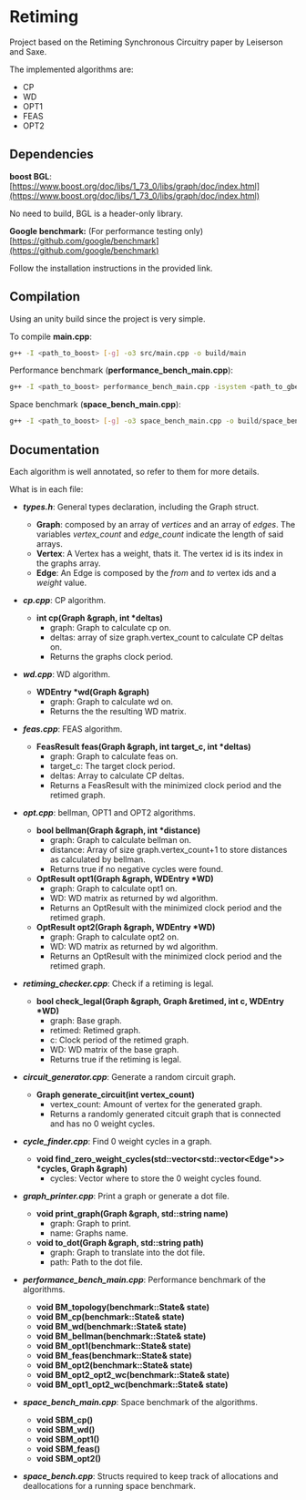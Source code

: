 # Retiming
Project based on the Retiming Synchronous Circuitry paper by Leiserson and Saxe.

The implemented algorithms are:
- CP
- WD
- OPT1
- FEAS
- OPT2

## Dependencies
**boost BGL**: 
[https://www.boost.org/doc/libs/1_73_0/libs/graph/doc/index.html](https://www.boost.org/doc/libs/1_73_0/libs/graph/doc/index.html)

No need to build, BGL is a header-only library.

**Google benchmark:** (For performance testing only)
[https://github.com/google/benchmark](https://github.com/google/benchmark)

Follow the installation instructions in the provided link.

## Compilation
Using an unity build since the project is very simple.

To compile **main.cpp**:
```bash
g++ -I <path_to_boost> [-g] -o3 src/main.cpp -o build/main
```
Performance benchmark (**performance_bench_main.cpp**):
```bash
g++ -I <path_to_boost> performance_bench_main.cpp -isystem <path_to_gbenchmark>/include -L<path_to_gbenchmark>/build/src -lbenchmark -lpthread -o3 -o build/performance_bench_main
```
Space benchmark (**space_bench_main.cpp**):
```bash
g++ -I <path_to_boost> [-g] -o3 space_bench_main.cpp -o build/space_bench_main
```

## Documentation
Each algorithm is well annotated, so refer to them for more details.

What is in each file:
- ***types.h***: General types declaration, including the Graph struct.
	- **Graph**: composed by an array of *vertices* and an array of *edges*. The variables *vertex_count* and *edge_count* indicate the length of said arrays.
	- **Vertex**: A Vertex has a weight, thats it. The vertex id is its index in the graphs array.
	- **Edge**: An Edge is composed by the *from* and *to* vertex ids and a *weight* value.

- ***cp.cpp***: CP algorithm.
	- **int cp(Graph &graph, int \*deltas)**
		- graph: Graph to calculate cp on.
		- deltas: array of size graph.vertex_count to calculate CP deltas on.
		- Returns the graphs clock period.

- ***wd.cpp***: WD algorithm.
	- **WDEntry \*wd(Graph &graph)**
		- graph: Graph to calculate wd on.
		- Returns the the resulting WD matrix.

- ***feas.cpp***: FEAS algorithm.
	- **FeasResult feas(Graph &graph, int target_c, int \*deltas)**
		- graph: Graph to calculate feas on.
		- target_c: The target clock period.
		- deltas: Array to calculate CP deltas.
		- Returns a FeasResult with the minimized clock period and the retimed graph.

- ***opt.cpp***: bellman, OPT1 and OPT2 algorithms.
	- **bool bellman(Graph &graph, int \*distance)**
		- graph: Graph to calculate bellman on.
		- distance: Array of size graph.vertex_count+1 to store distances as calculated by bellman.
		- Returns true if no negative cycles were found.
	- **OptResult opt1(Graph &graph, WDEntry \*WD)**
		- graph: Graph to calculate opt1 on.
		- WD: WD matrix as returned by wd algorithm.
		- Returns an OptResult with the minimized clock period and the retimed graph.
	- **OptResult opt2(Graph &graph, WDEntry \*WD)**
		- graph: Graph to calculate opt2 on.
		- WD: WD matrix as returned by wd algorithm.
		- Returns an OptResult with the minimized clock period and the retimed graph.
- ***retiming_checker.cpp***: Check if a retiming is legal.
	- **bool check_legal(Graph &graph, Graph &retimed, int c, WDEntry \*WD)**
		- graph: Base graph.
		- retimed: Retimed graph.
		- c: Clock period of the retimed graph.
		- WD: WD matrix of the base graph.
		- Returns true if the retiming is legal.

- ***circuit_generator.cpp***: Generate a random circuit graph.
	- **Graph generate_circuit(int vertex_count)**
		- vertex_count: Amount of vertex for the generated graph.
		- Returns a randomly generated citcuit graph that is connected and has no 0 weight cycles.

- ***cycle_finder.cpp***: Find 0 weight cycles in a graph.
	- **void find_zero_weight_cycles(std::vector<std::vector<Edge\*>> \*cycles, Graph &graph)**
		- cycles: Vector where to store the 0 weight cycles found.

- ***graph_printer.cpp***: Print a graph or generate a dot file.
	- **void print_graph(Graph &graph, std::string name)**
		- graph: Graph to print.
		- name: Graphs name.
	- **void to_dot(Graph &graph, std::string path)**
		- graph: Graph to translate into the dot file.
		- path: Path to the dot file.
	
- ***performance_bench_main.cpp***: Performance benchmark of the algorithms.
	- **void BM_topology(benchmark::State& state)**
	- **void BM_cp(benchmark::State& state)**
	- **void BM_wd(benchmark::State& state)**
	- **void BM_bellman(benchmark::State& state)**
	- **void BM_opt1(benchmark::State& state)**
	- **void BM_feas(benchmark::State& state)**
	- **void BM_opt2(benchmark::State& state)**
	- **void BM_opt2_opt2_wc(benchmark::State& state)**
	- **void BM_opt1_opt2_wc(benchmark::State& state)**

- ***space_bench_main.cpp***: Space benchmark of the algorithms.
	- **void SBM_cp()**
	- **void SBM_wd()**
	- **void SBM_opt1()**
	- **void SBM_feas()**
	- **void SBM_opt2()**

- ***space_bench.cpp***: Structs required to keep track of allocations and deallocations for a running space benchmark.
